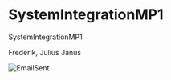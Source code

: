 # SystemIntegrationMP1
SystemIntegrationMP1

Frederik, Julius Janus

![EmailSent](https://github.com/FrederikBA/SystemIntegrationMP1/assets/61831295/5165db8b-137b-401d-bb3c-1a66eefb585d)
